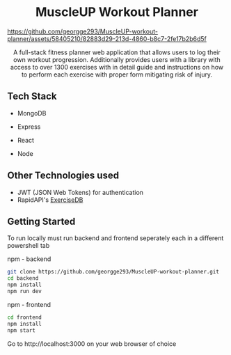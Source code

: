 <h1 align="center">MuscleUP Workout Planner</h1>

https://github.com/georgge293/MuscleUP-workout-planner/assets/58405210/82883d29-213d-4860-b8c7-2fe17b2b6d5f

<p align="center">
  A full-stack fitness planner web application that allows users to log their own workout progression. Additionally provides users with a library with access to over 1300 exercises with in detail guide and instructions on how to perform each exercise with proper form mitigating risk of injury.
</p>

## Tech Stack
- MongoDB



- Express
- React
- Node

## Other Technologies used
- JWT (JSON Web Tokens) for authentication
- RapidAPI's [ExerciseDB](https://rapidapi.com/justin-WFnsXH_t6/api/exercisedb)

## Getting Started

To run locally must run backend and frontend seperately each in a different powershell tab

npm - backend

```bash
git clone https://github.com/georgge293/MuscleUP-workout-planner.git
cd backend
npm install
npm run dev
```

npm - frontend

```bash
cd frontend
npm install
npm start
```

Go to http://localhost:3000 on your web browser of choice



